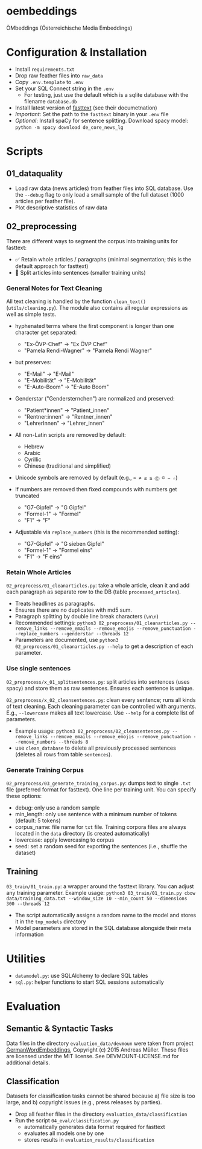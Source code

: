 # oembeddings

ÖMbeddings (Österreichische Media Embeddings)

# Configuration & Installation

- Install `requirements.txt`
- Drop raw feather files into `raw_data`
- Copy `.env.template` to `.env`
- Set your SQL Connect string in the `.env`
    - For testing, just use the default which is a sqlite database with the filename `database.db`
- Install latest version of [fasttext](https://github.com/facebookresearch/fastText/) (see their documetnation)
- *Important*: Set the path to the `fasttext` binary in your `.env` file
- *Optional*: Install spaCy for sentence splitting. Download spacy model: `python -m spacy download de_core_news_lg`


# Scripts

## 01_dataquality

- Load raw data (news articles) from feather files into SQL database. Use the `--debug` flag to only load a small sample of the full dataset (1000 articles per feather file).
- Plot descriptive statistics of raw data

## 02_preprocessing

There are different ways to segment the corpus into training units for fasttext:

- ✅ Retain whole articles / paragraphs (minimal segmentation; this is the default approach for fasttext)
- 🧪 Split articles into sentences (smaller training units)

### General Notes for Text Cleaning

All text cleaning is handled by the function `clean_text()` (`utils/cleaning.py`). The module also contains all regular expressions as well as simple tests.

- hyphenated terms where the first component is longer than one character get separated: 
    - "Ex-ÖVP-Chef" -> "Ex ÖVP Chef"
    - "Pamela Rendi-Wagner" -> "Pamela Rendi Wagner"
- but preserves:
    - "E-Mail" -> "E-Mail"
    - "E-Mobilität" -> "E-Mobilität"
    - "E-Auto-Boom" -> "E-Auto Boom"
- Genderstar ("Gendersternchen") are normalized and preserved:
    - "Patient*innen" -> "Patient_innen"
    - "Rentner:innen" -> "Rentner_innen"
    - "LehrerInnen" -> "Lehrer_innen"
- All non-Latin scripts are removed by default:
    - Hebrew
    - Arabic
    - Cyrillic
    - Chinese (traditional and simplified)
- Unicode symbols are removed by default (e.g., `≈ ≠ ≤ ≥ Ⓒ © − ☆`)

- If numbers are removed then fixed compounds with numbers get truncated
    - "G7-Gipfel" -> "G Gipfel"
    - "Formel-1" -> "Formel"
    - "F1" -> "F"
- Adjustable via `replace_numbers` (this is the recommended setting):
    - "G7-Gipfel" -> "G sieben Gipfel"
    - "Formel-1" -> "Formel eins"
    - "F1" -> "F eins"


### Retain Whole Articles

`02_preprocess/01_cleanarticles.py`: take a whole article, clean it and add each paragraph as separate row to the DB (table `processed_articles`). 

- Treats headlines as paragraphs. 
- Ensures there are no duplicates with md5 sum.
- Paragraph splitting by double line break characters (`\n\n`)
- Recommended settings: `python3 02_preprocess/01_cleanarticles.py --remove_links --remove_emails --remove_emojis --remove_punctuation --replace_numbers --genderstar --threads 12`
- Parameters are documented, use `python3 02_preprocess/01_cleanarticles.py --help` to get a description of each parameter.

### Use single sentences

`02_preprocess/x_01_splitsentences.py`: split articles into sentences (uses spacy) and store them as raw sentences. Ensures each sentence is unique.

`02_preprocess/x_02_cleansentences.py`: clean every sentence; runs all kinds of text cleaning. Each cleaning parameter can be controlled with arguments. E.g., `--lowercase` makes all text lowercase. Use `--help` for a complete list of parameters.

- Example usage: `python3 02_preprocess/02_cleansentences.py --remove_links --remove_emails --remove_emojis --remove_punctuation --remove_numbers --threads 8`
- use `clean_database` to delete all previously processed sentences (deletes all rows from table `sentences`).

### Generate Training Corpus

`02_preprocess/03_generate_training_corpus.py`: dumps text to single `.txt` file (preferred format for fasttext). One line per training unit. You can specify these options:

- debug: only use a random sample
- min_length: only use sentence with a minimum number of tokens (default: 5 tokens)
- corpus_name: file name for `txt` file. Training corpora files are always located in the `data` directory (is created automatically)
- lowercase: apply lowercasing to corpus
- seed: set a random seed for exporting the sentences (i.e., shuffle the dataset)  

## Training

`03_train/01_train.py`: a wrapper around the fasttext library. You can adjust any training parameter. Example usage: `python3 03_train/01_train.py cbow data/training_data.txt --window_size 10 --min_count 50 --dimensions 300 --threads 12`

- The script automatically assigns a random name to the model and stores it in the `tmp_models` directory
- Model parameters are stored in the SQL database alongside their meta information  

# Utilities

- `datamodel.py`: use SQLAlchemy to declare SQL tables
- `sql.py`: helper functions to start SQL sessions automatically

# Evaluation

## Semantic & Syntactic Tasks

Data files in the directory `evaluation_data/devmoun` were taken from project [GermanWordEmbeddings](https://github.com/devmount/GermanWordEmbeddings), Copyright (c) 2015 Andreas Müller. These files are licensed under the MIT license. See DEVMOUNT-LICENSE.md for additional details.

## Classification

Datasets for classification tasks cannot be shared because a) file size is too large, and b) copyright issues (e.g., press releases by parties).

- Drop all feather files in the directory `evaluation_data/classification`
- Run the script `04_eval/classification.py`
    - automatically generates data format required for fasttext
    - evaluates all models one by one
    - stores results in `evaluation_results/classification`